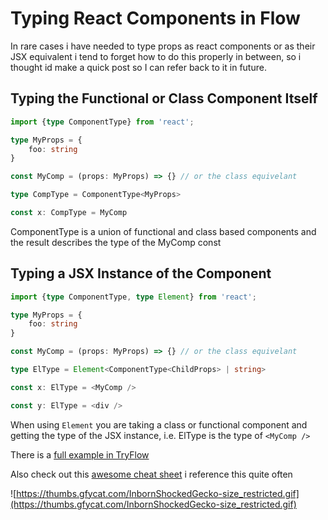# Typing React Components in Flow

In rare cases i have needed to type props as react components or as their JSX equivalent i tend to forget how to do this properly in between, so i thought id make a quick post so I can refer back to it in future.

## Typing the Functional or Class Component Itself

```typescript
import {type ComponentType} from 'react';

type MyProps = {
    foo: string
}

const MyComp = (props: MyProps) => {} // or the class equivelant

type CompType = ComponentType<MyProps>

const x: CompType = MyComp
```

ComponentType is a union of functional and class based components and the result describes the type of the MyComp const

## Typing a JSX Instance of the Component

```typescript
import {type ComponentType, type Element} from 'react';

type MyProps = {
    foo: string
}

const MyComp = (props: MyProps) => {} // or the class equivelant

type ElType = Element<ComponentType<ChildProps> | string>

const x: ElType = <MyComp />

const y: ElType = <div />
```

When using `Element` you are taking a class or functional component and getting the type of the JSX instance, i.e. ElType is the type of `<MyComp />`

There is a [full example in TryFlow](https://flow.org/try/#0JYWwDg9gTgLgBAJQKYEMDGMA0cDeMCeYScAwhOBAHZKUwAqhS2BRcAogDZIg0wC+cAGZRycAORRUGMQG4AUHJbEACiLABnOAF5ccuPqEQIALjjqYUYJQDmcvgrRVzcALL4AYgFdKaMuG1wABRgauqmqhAaAJTaAHxBADwAJsAAbgD0sVEOHCjqmm4kufl+YHBIAB4wNEmayOgwAHSlVLwJERrxOPZyjpTOFaYt1LQMRO2h8TpuXj6l8n3O+EPkkCP0jBOR6lOu+EV56vMOTvAAXqac3G3DvGNIW527CTPevquGEFoARCgARmhvnBMr1TnAUJcuDxaAlbqNNh0ds9CsUjh9BEYfv9AcDYgogA)

Also check out this [awesome cheat sheet]([https://www.saltycrane.com/cheat-sheets/flow-type/latest/](https://www.saltycrane.com/cheat-sheets/flow-type/latest/)) i reference this quite often

![https://thumbs.gfycat.com/InbornShockedGecko-size_restricted.gif](https://thumbs.gfycat.com/InbornShockedGecko-size_restricted.gif)